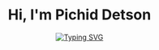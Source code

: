 <h1 align="center" style="color=#BBBBBB">Hi, I'm Pichid Detson</h1>

<p align="center">
  <a href="https://git.io/typing-svg"><img src="https://readme-typing-svg.herokuapp.com?font=Noto+Sans+Thai&weight=700&size=24&duration=4996&pause=1000&color=BBBBBB&center=true&vCenter=true&random=false&width=600&height=100&lines=I'm+Software+Developer...;and+I+can+do+a+little+bit+of+project+management...;and+I+can+manage+a+team+sometimes..." alt="Typing SVG" /></a>
</p>

